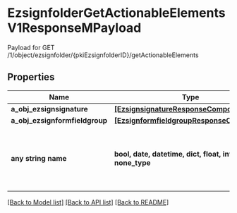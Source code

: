 # EzsignfolderGetActionableElementsV1ResponseMPayload

Payload for GET /1/object/ezsignfolder/{pkiEzsignfolderID}/getActionableElements

## Properties
Name | Type | Description | Notes
------------ | ------------- | ------------- | -------------
**a_obj_ezsignsignature** | [**[EzsignsignatureResponseCompound]**](EzsignsignatureResponseCompound.md) |  | 
**a_obj_ezsignformfieldgroup** | [**[EzsignformfieldgroupResponseCompound]**](EzsignformfieldgroupResponseCompound.md) |  | 
**any string name** | **bool, date, datetime, dict, float, int, list, str, none_type** | any string name can be used but the value must be the correct type | [optional]

[[Back to Model list]](../README.md#documentation-for-models) [[Back to API list]](../README.md#documentation-for-api-endpoints) [[Back to README]](../README.md)


